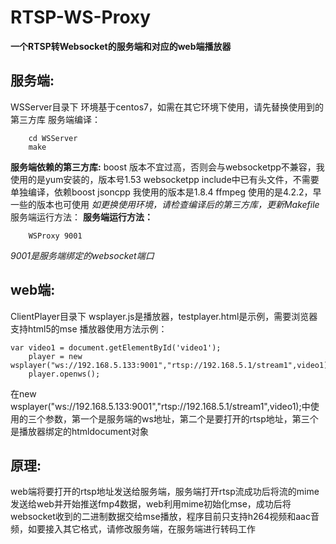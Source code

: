 # RTSP-WS-Proxy

**一个RTSP转Websocket的服务端和对应的web端播放器**

## 服务端:

WSServer目录下
	环境基于centos7，如需在其它环境下使用，请先替换使用到的第三方库
	服务端编译：
	
		cd WSServer
		make
**服务端依赖的第三方库:**
boost          版本不宜过高，否则会与websocketpp不兼容，我使用的是yum安装的，版本号1.53
websocketpp    include中已有头文件，不需要单独编译，依赖boost
jsoncpp        我使用的版本是1.8.4
ffmpeg         使用的是4.2.2，早一些的版本也可使用
*如更换使用环境，请检查编译后的第三方库，更新Makefile*服务端运行方法：
**服务端运行方法：**

		WSProxy 9001
*9001是服务端绑定的websocket端口*

## web端:

ClientPlayer目录下
	wsplayer.js是播放器，testplayer.html是示例，需要浏览器支持html5的mse
	播放器使用方法示例：
	
	var video1 = document.getElementById('video1');
        player = new wsplayer("ws://192.168.5.133:9001","rtsp://192.168.5.1/stream1",video1);    
        player.openws();
		
在new wsplayer("ws://192.168.5.133:9001","rtsp://192.168.5.1/stream1",video1);中使用的三个参数，第一个是服务端的ws地址，第二个是要打开的rtsp地址，第三个是播放器绑定的htmldocument对象

## 原理:

web端将要打开的rtsp地址发送给服务端，服务端打开rtsp流成功后将流的mime发送给web并开始推送fmp4数据，web利用mime初始化mse，成功后将websocket收到的二进制数据交给mse播放，程序目前只支持h264视频和aac音频，如要接入其它格式，请修改服务端，在服务端进行转码工作
